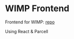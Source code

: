 # WIMP Frontend
Frontend for WIMP: [repo](https://github.com/RPVanarx/WIMPbot)

Using React & Parcell
